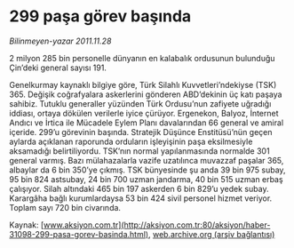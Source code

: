 # 299 paşa görev başında

*Bilinmeyen-yazar 2011.11.28*

<font class="agenda2NewsSpot">
 2 milyon 285 bin personelle dünyanın en kalabalık ordusunun bulunduğu Çin’deki general sayısı 191.
</font>
<font class="newsDetail">
 <p>
 </p>
 <p>
  Genelkurmay kaynaklı bilgiye göre, Türk Silahlı Kuvvetleri’ndekiyse (TSK) 365. Değişik coğrafyalara askerlerini gönderen ABD’dekinin üç katı paşaya sahibiz. Tutuklu generaller yüzünden Türk Ordusu’nun zafiyete uğradığı iddiası, ortaya dökülen verilerle iyice çürüyor. Ergenekon, Balyoz, İnternet Andıcı ve İrtica ile Mücadele Eylem Planı davalarından 66 general ve amiral içeride. 299’u görevinin başında. Stratejik Düşünce Enstitüsü’nün geçen aylarda açıklanan raporunda orduların işleyişinin paşa eksilmesiyle aksamadığı belirtiliyordu. TSK’nın normal yapılanmasında normalde 301 general varmış. Bazı mülahazalarla vazife uzatılınca muvazzaf paşalar 365, albaylar da 6 bin 350’ye çıkmış. TSK bünyesinde şu anda 39 bin 975 subay, 95 bin 824 astsubay, 24 bin 700 uzman jandarma, 40 bin 515 uzman erbaş çalışıyor. Silah altındaki 465 bin 197 askerden 6 bin 829’u yedek subay. Karargâha bağlı kurumlardaysa 53 bin 424 sivil personel hizmet veriyor. Toplam sayı 720 bin civarında.
 </p>
</font>

Kaynak: [www.aksiyon.com.tr](http://aksiyon.com.tr:80/aksiyon/haber-31098-299-pasa-gorev-basinda.html), [web.archive.org (arşiv bağlantısı)](http://web.archive.org/web/20111210084107/http://aksiyon.com.tr:80/aksiyon/haber-31098-299-pasa-gorev-basinda.html)
